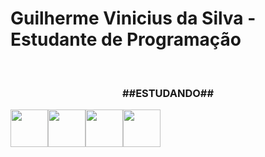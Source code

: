 <link rel="stylesheet" href="https://cdn.jsdelivr.net/gh/devicons/devicon@v2.15.1/devicon.min.css">
<h1>Guilherme Vinicius da Silva - Estudante de Programação</h1>
<br>
<center>
  <h3>##ESTUDANDO##</h3>
  <div style="display: flex"> 
  <img src="https://cdn.jsdelivr.net/gh/devicons/devicon/icons/java/java-original-wordmark.svg" / width="60px" height="60px">
  <img src="https://cdn.jsdelivr.net/gh/devicons/devicon/icons/spring/spring-original-wordmark.svg" / width="60px" height="60px">
  <img src="https://cdn.jsdelivr.net/gh/devicons/devicon/icons/mysql/mysql-original-wordmark.svg" / width="60px" height="60px">
  <img src="https://cdn.jsdelivr.net/gh/devicons/devicon/icons/react/react-original-wordmark.svg" / width="60px" height="60px">
  </div> 
</center>

